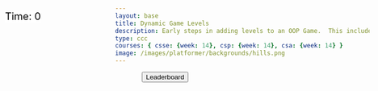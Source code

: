 ```yaml
---
layout: base
title: Dynamic Game Levels
description: Early steps in adding levels to an OOP Game.  This includes basic animations left-right-jump, multiple background, and simple callback to terminate each level.
type: ccc
courses: { csse: {week: 14}, csp: {week: 14}, csa: {week: 14} }
image: /images/platformer/backgrounds/hills.png
---
```


<style>
    #gameBegin, #controls, #gameOver {
        position: relative;
        z-index: 2; /*Ensure the controls are on top*/
    }
    #gameBegin, #controls, #gameOver {
      position: relative;
      z-index: 2; /*Ensure the controls are on top*/
    }
    
    #toggleCanvasEffect, #background, #platform {
      animation: fadein 5s;
    }

    #startGame {
      animation: flash 0.5s infinite;
    }

    @keyframes flash {
      50% {
        opacity: 0;
      }
    }

    @keyframes fadeout {
      from {opacity: 1}
      to {opacity: 0}
    }

    @keyframes fadein {
      from {opacity: 0}
      to {opacity: 1}
    }
</style>

<!-- Prepare DOM elements -->
<!-- Wrap both the canvas and controls in a container div -->
<div id="canvasContainer">
    <div id="gameBegin" hidden>
        <button id="startGame">Start Game</button>
    </div>
    <div id="controls"> <!-- Controls -->
        <!-- Background controls -->
        <button id="toggleCanvasEffect">Invert</button>
        <button id="leaderboardButton">Leaderboard</button>
    </div>
    <div id="gameOver" hidden>
        <button id="restartGame">Restart</button>
    </div>
</div>
<div id="score" style="position: absolute; top: 75px; left: 10px; color: black; font-size: 20px; background-color: white;">
    Time: <span id="timeScore">0</span>
</div>

<script type="module">
    // Imports
    import GameEnv from '{{site.baseurl}}/assets/js/platformer/GameEnv.js';
    import GameLevel from '{{site.baseurl}}/assets/js/platformer/GameLevel.js';
    import GameControl from '{{site.baseurl}}/assets/js/platformer/GameControl.js';
    import PlatformO from '{{site.baseurl}}/assets/js/platformer/PlatformO.js';


    /*  ==========================================
     *  ======= Data Definitions =================
     *  ==========================================
    */

    // Define assets for the game
    var assets = {
      obstacles: {
        tube: { src: "/images/platformer/obstacles/tube.png" },
      },
      platforms: {
        grass: { src: "/images/platformer/platforms/grass.png" },
        alien: { src: "/images/platformer/platforms/alien.png" }
      },
      platformO: {
        grass: { src: "/images/brick_wall.png" },
     },  
      thing: { 
        coin: { src: "/images/Coin.png" } 
      }, 
      backgrounds: {
        start: { src: "/images/platformer/backgrounds/home.png" },
        hills: { src: "/images/platformer/backgrounds/hills.png" },
        mountains: { src: "/images/platformer/backgrounds/mountains.jpg"},
        planet: { src: "/images/platformer/backgrounds/planet.jpg" },
        castles: { src: "/images/platformer/backgrounds/castles.png" },
        end: { src: "/images/platformer/backgrounds/game_over.png" },
      },
      players: {
        mario: {
          src: "/images/platformer/sprites/mario.png",
          width: 256,
          height: 256,
          w: { row: 10, frames: 15 },
          wa: { row: 11, frames: 15 },
          wd: { row: 10, frames: 15 },
          a: { row: 3, frames: 7, idleFrame: { column: 7, frames: 0 } },
          s: {  },
          d: { row: 2, frames: 7, idleFrame: { column: 7, frames: 0 } }
        },
        monkey: {
          src: "/images/platformer/sprites/monkey.png",
          width: 40,
          height: 40,
          w: { row: 9, frames: 15 },
          wa: { row: 9, frames: 15 },
          wd: { row: 9, frames: 15 },
          a: { row: 1, frames: 15, idleFrame: { column: 7, frames: 0 } },
          s: { row: 12, frames: 15 },
          d: { row: 0, frames: 15, idleFrame: { column: 7, frames: 0 } }
        }
      },
      enemies: {
        goomba: {
          src: "/images/platformer/sprites/goomba.png",
          width: 448,
          height: 452,
        }
      }
    } 

    localStorage.setItem("playerScores","")

  // Function to switch to the leaderboard screen
    function showLeaderboard() {
      const id = document.getElementById("gameOver");
      id.hidden = false;
      // Hide game canvas and controls
      document.getElementById('canvasContainer').style.display = 'none';
      document.getElementById('controls').style.display = 'none';

    // Create and display leaderboard section
    const leaderboardSection = document.createElement('div');
    leaderboardSection.id = 'leaderboardSection';
    leaderboardSection.innerHTML = '<h1 style="text-align: center; font-size: 18px;">Leaderboard </h1>';
    document.querySelector(".page-content").appendChild(leaderboardSection)
    // document.body.appendChild(leaderboardSection);

    const playerScores = localStorage.getItem("playerScores")
    const playerScoresArray = playerScores.split(";")
    const scoresObj = {}
    const scoresArr = []
    for(let i = 0; i< playerScoresArray.length-1; i++){
      const temp = playerScoresArray[i].split(",")
      scoresObj[temp[0]] = parseInt(temp[1])
      scoresArr.push(parseInt(temp[1]))
    }

    scoresArr.sort()

    const finalScoresArr = []
    for (let i = 0; i<scoresArr.length; i++) {
      for (const [key, value] of Object.entries(scoresObj)) {
        if (scoresArr[i] ==value) {
          finalScoresArr.push(key + "," + value)
          break;
        }
      }
    }
    let rankScore = 1;
    for (let i =0; i<finalScoresArr.length; i++) {
      const rank = document.createElement('div');
      rank.id = `rankScore${rankScore}`;
      rank.innerHTML = `<h2 style="text-align: center; font-size: 18px;">${finalScoresArr[i]} </h2>`;
      document.querySelector(".page-content").appendChild(rank)    
    }
}

// Event listener for leaderboard button to be clicked
document.getElementById('leaderboardButton').addEventListener('click', showLeaderboard);

    // add File to assets, ensure valid site.baseurl
    Object.keys(assets).forEach(category => {
      Object.keys(assets[category]).forEach(assetName => {
        assets[category][assetName]['file'] = "{{site.baseurl}}" + assets[category][assetName].src;
      });
    });


    /*  ==========================================
     *  ===== Game Level Call Backs ==============
     *  ==========================================
    */

    // Level completion tester
    function testerCallBack() {
        // console.log(GameEnv.player?.x)
        if (GameEnv.player?.x > GameEnv.innerWidth) {
            return true;
        } else {
            return false;
        }
    }

    // Helper function for button click
    function waitForButton(buttonName) {
      // resolve the button click
      return new Promise((resolve) => {
          const waitButton = document.getElementById(buttonName);
          const waitButtonListener = () => {
              resolve(true);
          };
          waitButton.addEventListener('click', waitButtonListener);
      });
    }

    // Start button callback
    async function startGameCallback() {
      const id = document.getElementById("gameBegin");
      id.hidden = false;
      // Use waitForRestart to wait for the restart button click
      await waitForButton('startGame');
      id.hidden = true;
      return true;
    }

    // Home screen exits on Game Begin button
    function homeScreenCallback() {
      // gameBegin hidden means game has started
      const id = document.getElementById("gameBegin");
      return id.hidden;
    }

    // Game Over callback
    async function gameOverCallBack() {
      const id = document.getElementById("gameOver");
      id.hidden = false;

      // Use waitForRestart to wait for the restart button click
      await waitForButton('restartGame');
      id.hidden = true;

      // Change currentLevel to start/restart value of null
      GameEnv.currentLevel = null;
      return true;
    }

    /*  ==========================================
     *  ========== Game Level setup ==============
     *  ==========================================
     * Start/Homme sequence
     * a.) the start level awaits for button selection
     * b.) the start level automatically cycles to home level
     * c.) the home advances to 1st game level when button selection is made
    */
    // Start/Home screens
    new GameLevel( {tag: "start", callback: startGameCallback } );
    new GameLevel( {tag: "home", background: assets.backgrounds.start, callback: homeScreenCallback } );
    // Game screens
   new GameLevel( {tag: "hills", background: assets.backgrounds.hills, background2: assets.backgrounds.mountains, platform: assets.platforms.grass, platformO: assets.platformO.grass, thing: assets.thing.coin, player: assets.players.mario, enemy: assets.enemies.goomba, tube: assets.obstacles.tube, callback: testerCallBack, } );
    new GameLevel( {tag: "alien", background: assets.backgrounds.planet, platform: assets.platforms.alien, player: assets.players.monkey, callback: testerCallBack } );
    // Game Over screen
    new GameLevel( {tag: "end", background: assets.backgrounds.end, callback: gameOverCallBack } );



    /*  ==========================================
     *  ========== Game Control ==================
     *  ==========================================
    */

    // create listeners
    toggleCanvasEffect.addEventListener('click', GameEnv.toggleInvert);
    window.addEventListener('resize', GameEnv.resize);
    
    // start game
    GameControl.gameLoop();

</script>